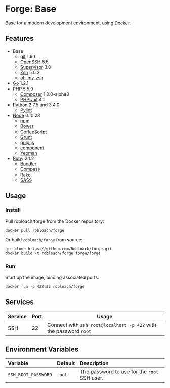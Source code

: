 # Forge: Base

Base for a modern development environment, using [Docker](http://docker.io).


## Features

* Base
  * [git](http://www.git-scm.com/) 1.9.1
  * [OpenSSH](http://www.openssh.com/) 6.6
  * [Supervisor](http://supervisord.org/) 3.0
  * [Zsh](http://zsh.org) 5.0.2
  * [oh-my-zsh](http://ohmyz.sh)
* [Go](http://golang.org) 1.2.1
* [PHP](http://php.net/) 5.5.9
  * [Composer](http://getcomposer.org) 1.0.0-alpha8
  * [PHPUnit](http://phpunit.de) 4.1
* [Python](http://python.org) 2.7.5 and 3.4.0
  * [Pylint](http://pylint.org)
* [Node](http://nodejs.org) 0.10.28
  * [npm](http://npmjs.org)
  * [Bower](http://bower.io)
  * [CoffeeScript](http://coffeescript.org)
  * [Grunt](http://gruntjs.com)
  * [gulp.js](http://gulpjs.com)
  * [component](http://component.io)
  * [Yeoman](http://yeoman.io)
* [Ruby](http://ruby-lang.org) 2.1.2
  * [Bundler](http://bundler.io)
  * [Compass](http://compass-style.org)
  * [Rake](https://github.com/jimweirich/rake)
  * [SASS](http://sass-lang.com)


## Usage

### Install

Pull robloach/forge from the Docker repository:
```
docker pull robloach/forge
```

Or build `robloach/forge` from source:
```
git clone https://github.com/RobLoach/forge.git
docker build -t robloach/forge forge/forge
```

### Run

Start up the image, binding associated ports:
```
docker run -p 422:22 robloach/forge
```


## Services

Service     | Port | Usage
------------|------|-------
SSH         | 22   | Connect with `ssh root@localhost -p 422` with the password `root`


## Environment Variables

Variable            | Default | Description
:-------------------|---------|:--------
`SSH_ROOT_PASSWORD` | `root`  | The password to use for the `root` SSH user.
